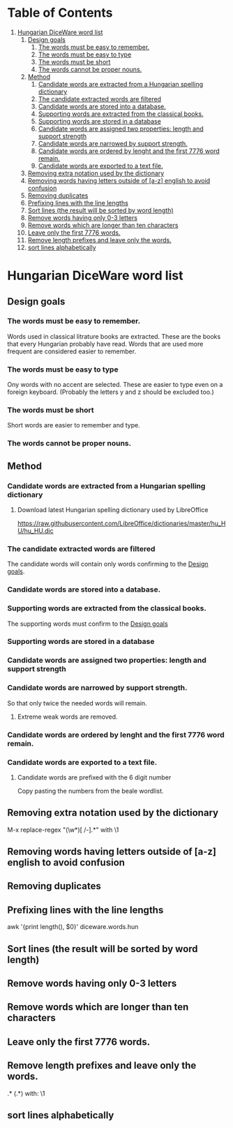 
# Table of Contents

1.  [Hungarian DiceWare word list](#orga5d79e1)
    1.  [Design goals](#org5922a8d)
        1.  [The words must be easy to remember.](#org8e4faad)
        2.  [The words must be easy to type](#orgcd497b9)
        3.  [The words must be short](#org5fb4797)
        4.  [The words cannot be proper nouns.](#org9c8d194)
    2.  [Method](#orge8bf674)
        1.  [Candidate words are extracted from a Hungarian spelling dictionary](#orga6327b6)
        2.  [The candidate extracted words are filtered](#org3d7680c)
        3.  [Candidate words are stored into a database.](#orge58f36c)
        4.  [Supporting words are extracted from the classical books.](#org345f060)
        5.  [Supporting words are stored in a database](#org70b7099)
        6.  [Candidate words are assigned two properties: length and support strength](#orgf3db6b1)
        7.  [Candidate words are narrowed by support strength.](#org1b1fd6b)
        8.  [Candidate words are ordered by lenght and the first 7776 word remain.](#org0385331)
        9.  [Candidate words are exported to a text file.](#orgcbd5a07)
    3.  [Removing extra notation used by the dictionary](#orgc20eba6)
    4.  [Removing words having letters outside of [a-z] english to avoid confusion](#org6b40d5f)
    5.  [Removing duplicates](#orgfe5540c)
    6.  [Prefixing lines with the line lengths](#orgb27311b)
    7.  [Sort lines (the result will be sorted by word length)](#org5ecabf9)
    8.  [Remove words having only 0-3 letters](#orgc4df16f)
    9.  [Remove words which are longer than ten characters](#org306f962)
    10. [Leave only the first 7776 words.](#orgd60b933)
    11. [Remove length prefixes and leave only the words.](#org97c8750)
    12. [sort lines alphabetically](#org7b9b450)


<a id="orga5d79e1"></a>

# Hungarian DiceWare word list


<a id="org5922a8d"></a>

## Design goals


<a id="org8e4faad"></a>

### The words must be easy to remember.

Words used in classical litrature books are extracted. These are the
books that every Hungarian probably have read. Words that are used
more frequent are considered easier to remember.


<a id="orgcd497b9"></a>

### The words must be easy to type

Ony words with no accent are selected. These are easier to type even
on a foreign keyboard. (Probably the letters y and z should be
excluded too.)


<a id="org5fb4797"></a>

### The words must be short

Short words are easier to remember and type.


<a id="org9c8d194"></a>

### The words cannot be proper nouns.


<a id="orge8bf674"></a>

## Method


<a id="orga6327b6"></a>

### Candidate words are extracted from a Hungarian spelling dictionary

1.  Download latest Hungarian spelling dictionary used by LibreOffice

    <https://raw.githubusercontent.com/LibreOffice/dictionaries/master/hu_HU/hu_HU.dic>


<a id="org3d7680c"></a>

### The candidate extracted words are filtered

The candidate words will contain only words confirming to the [Design
goals](#org5922a8d).


<a id="orge58f36c"></a>

### Candidate words are stored into a database.


<a id="org345f060"></a>

### Supporting words are extracted from the classical books.

The supporting words must confirm to the [Design goals](#org5922a8d) 


<a id="org70b7099"></a>

### Supporting words are stored in a database


<a id="orgf3db6b1"></a>

### Candidate words are assigned two properties: length and support strength


<a id="org1b1fd6b"></a>

### Candidate words are narrowed by support strength.

So that only twice the needed words will remain.

1.  Extreme weak words are removed.


<a id="org0385331"></a>

### Candidate words are ordered by lenght and the first 7776 word remain.


<a id="orgcbd5a07"></a>

### Candidate words are exported to a text file.

1.  Candidate words are prefixed with the 6 digit number

    Copy pasting the numbers from the beale wordlist.


<a id="orgc20eba6"></a>

## Removing extra notation used by the dictionary

M-x replace-regex "\(\w*\)[ 	/-].\*" with \\1


<a id="org6b40d5f"></a>

## Removing words having letters outside of [a-z] english to avoid confusion


<a id="orgfe5540c"></a>

## Removing duplicates


<a id="orgb27311b"></a>

## Prefixing lines with the line lengths

awk '{print length(), $0}' diceware.words.hun


<a id="org5ecabf9"></a>

## Sort lines (the result will be sorted by word length)


<a id="orgc4df16f"></a>

## Remove words having only 0-3 letters


<a id="org306f962"></a>

## Remove words which are longer than ten characters


<a id="orgd60b933"></a>

## Leave only the first 7776 words.


<a id="org97c8750"></a>

## Remove length prefixes and leave only the words.

.\* \(.*\) with: \\1


<a id="org7b9b450"></a>

## sort lines alphabetically

